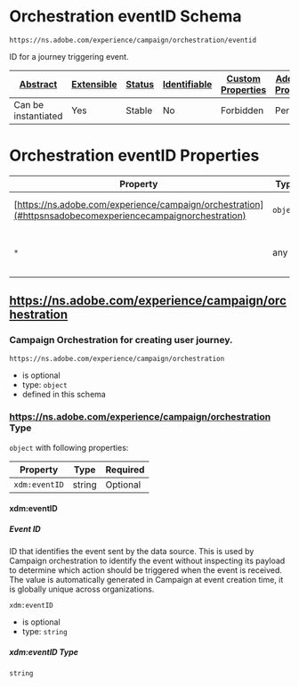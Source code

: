 
# Orchestration eventID Schema

```
https://ns.adobe.com/experience/campaign/orchestration/eventid
```

ID for a journey triggering event.

| [Abstract](../../../../../abstract.md) | [Extensible](../../../../../extensions.md) | [Status](../../../../../status.md) | [Identifiable](../../../../../id.md) | [Custom Properties](../../../../../extensions.md) | [Additional Properties](../../../../../extensions.md) | Defined In |
|----------------------------------------|--------------------------------------------|------------------------------------|--------------------------------------|---------------------------------------------------|-------------------------------------------------------|------------|
| Can be instantiated | Yes | Stable | No | Forbidden | Permitted | [adobe/experience/campaign/orchestration/eventid.schema.json](adobe/experience/campaign/orchestration/eventid.schema.json) |

# Orchestration eventID Properties

| Property | Type | Required | Defined by |
|----------|------|----------|------------|
| [https://ns.adobe.com/experience/campaign/orchestration](#httpsnsadobecomexperiencecampaignorchestration) | `object` | Optional | Orchestration eventID (this schema) |
| `*` | any | Additional | this schema *allows* additional properties |

## https://ns.adobe.com/experience/campaign/orchestration
### Campaign Orchestration for creating user journey.

`https://ns.adobe.com/experience/campaign/orchestration`
* is optional
* type: `object`
* defined in this schema

### https://ns.adobe.com/experience/campaign/orchestration Type


`object` with following properties:


| Property | Type | Required |
|----------|------|----------|
| `xdm:eventID`| string | Optional |



#### xdm:eventID
##### Event ID

ID that identifies the event sent by the data source. This is used by Campaign orchestration to identify the event without inspecting its payload to determine which action should be triggered when the event is received. The value is automatically generated in Campaign at event creation time, it is globally unique across organizations.

`xdm:eventID`
* is optional
* type: `string`

##### xdm:eventID Type


`string`










